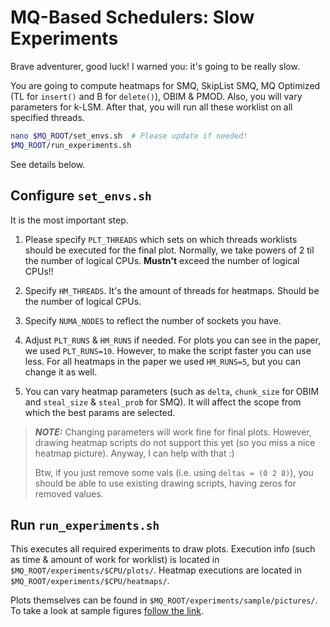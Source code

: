 # MQ-Based Schedulers: Slow Experiments
Brave adventurer, good luck! I warned you: it's going to be really slow.

You are going to compute heatmaps for SMQ, SkipList SMQ, MQ Optimized (TL for `insert()`
and B for `delete()`), OBIM & PMOD. Also, you will vary parameters for k-LSM.
After that, you will run all these worklist on all specified threads.

```bash
nano $MQ_ROOT/set_envs.sh  # Please update if needed!
$MQ_ROOT/run_experiments.sh
```
See details below.

## Configure `set_envs.sh`
It is the most important step. 
1. Please specify `PLT_THREADS` 
which sets on which threads worklists should be executed for the final plot. Normally, we take 
powers of 2 til the number of logical CPUs. **Mustn't** exceed the number of logical CPUs!!

2. Specify `HM_THREADS`. It's the amount of threads for heatmaps.
Should be the number of logical CPUs.

3. Specify `NUMA_NODES` to reflect the number of sockets you have. 

4. Adjust `PLT_RUNS` & `HM_RUNS` if needed. For plots you can see in the paper, we used `PLT_RUNS=10`. 
However, to make the script faster you can use less. For all heatmaps in the paper we used `HM_RUNS=5`, but
you can change it as well.

5. You can vary heatmap parameters (such as `delta`, `chunk_size` for OBIM and 
`steal_size` & `steal_prob` for SMQ). It will affect the scope from which the best params are selected.

> **_NOTE:_**  Changing parameters will work fine for final plots. However,
> drawing heatmap scripts do not support this yet (so you miss a nice heatmap picture). Anyway, I can help with that :)
>
> Btw, if you just remove some vals (i.e. using `deltas = (0 2 8)`), you should be able to use existing drawing scripts, having
> zeros for removed values.


## Run `run_experiments.sh`  
This executes all required experiments to draw plots.
Execution info (such as time & amount of work for worklist) is located in `$MQ_ROOT/experiments/$CPU/plots/`.
Heatmap executions are located in `$MQ_ROOT/experiments/$CPU/heatmaps/`.

Plots themselves can be found in `$MQ_ROOT/experiments/sample/pictures/`. To take a look at sample figures
[follow the link](https://github.com/npostnikova/mq-based-schedulers/tree/master/experiments/sample/pictures).
